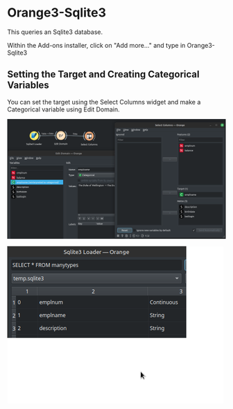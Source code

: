 # Orange3-Sqlite3

This queries an Sqlite3 database.

Within the Add-ons installer, click on "Add more..." and type in Orange3-Sqlite3

## Setting the Target and Creating Categorical Variables

You can set the target using the Select Columns widget and make a Categorical variable using Edit Domain.

![Example Orange3 Workflow using SQLite3 and setting the target and categorical variable](https://github.com/chrislee35/orange3-sqlite3/blob/main/img/example.png?raw=true)

![SQLite3 Loader Widget with SELECT * FROM manytypes and displaying the returned fields of emplnum, emplname, balance, birthdate, and lastlogin with their respective Orange datatypes to match their SQLite3 field type](https://github.com/chrislee35/orange3-sqlite3/blob/main/img/sqlite3_loader_widget.png?raw=true)